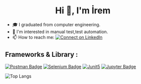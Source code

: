 <h1 align="center">Hi 👋, I'm İrem</h1>

- 🎓️ I graduated from computer engineering.
- 🌱 I'm interested in  manual test,test automation.
- 📫 How to reach me:  [![Connect on LinkedIn](https://img.shields.io/badge/--linkedin?label=LinkedIn&logo=LinkedIn&style=social)](https://www.linkedin.com/in/iremnur-kucukenez/)


## Frameworks & Library :
[![Postman Badge](https://img.shields.io/badge/Postman-FF6C37?style=for-the-badge&logo=Postman&logoColor=white)](link)
[![Selenium Badge](https://img.shields.io/badge/Selenium-43B02A?style=for-the-badge&logo=Selenium&logoColor=white)](link)
[![Junit5](https://img.shields.io/badge/Junit5-25A162?style=for-the-badge&logo=junit5&logoColor=white)](link)
[![Jupyter Badge](https://img.shields.io/badge/Jupyter-F37626.svg?&style=for-the-badge&logo=Jupyter&logoColor=white)](link)

![Top Langs](https://github-readme-stats.vercel.app/api/top-langs/?username=iremnurk&theme=tokyonight&langs_count=10&layout=compact)
